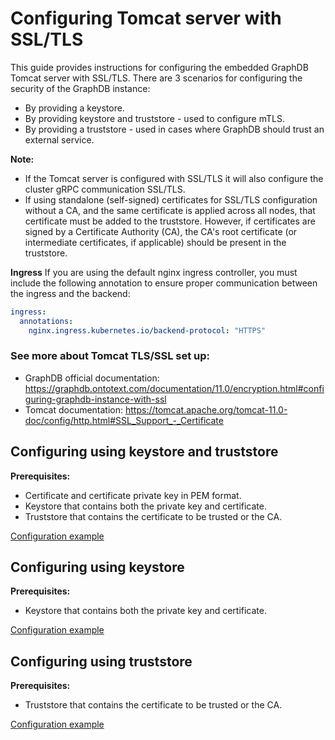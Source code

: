 # Configuring Tomcat server with SSL/TLS

This guide provides instructions for configuring the embedded GraphDB Tomcat server with SSL/TLS.
There are 3 scenarios for configuring the security of the GraphDB instance:
- By providing a keystore.
- By providing keystore and truststore - used to configure mTLS.
- By providing a truststore - used in cases where GraphDB should trust an external service.

**Note:**
- If the Tomcat server is configured with SSL/TLS it will also configure the cluster gRPC communication SSL/TLS.
- If using standalone (self-signed) certificates for SSL/TLS configuration without a CA, and
  the same certificate is applied across all nodes, that certificate must be added to the truststore.
  However, if certificates are signed by a Certificate Authority (CA), the CA's root certificate
  (or intermediate certificates, if applicable) should be present in the truststore.

**Ingress**
If you are using the default nginx ingress controller, you must include the following annotation to ensure proper
communication between the ingress and the backend:
```yaml
ingress:
  annotations:
    nginx.ingress.kubernetes.io/backend-protocol: "HTTPS"
```

### See more about Tomcat TLS/SSL set up:
- GraphDB official documentation: https://graphdb.ontotext.com/documentation/11.0/encryption.html#configuring-graphdb-instance-with-ssl
- Tomcat documentation: https://tomcat.apache.org/tomcat-11.0-doc/config/http.html#SSL_Support_-_Certificate

## Configuring using keystore and truststore

**Prerequisites:**
* Certificate and certificate private key in PEM format.
* Keystore that contains both the private key and certificate.
* Truststore that contains the certificate to be trusted or the CA.

[Configuration example](keystoreAndTruststore.yaml)

## Configuring using keystore

**Prerequisites:**
* Keystore that contains both the private key and certificate.

[Configuration example](keystore.yaml)

## Configuring using truststore

**Prerequisites:**
* Truststore that contains the certificate to be trusted or the CA.

[Configuration example](truststore.yaml)
